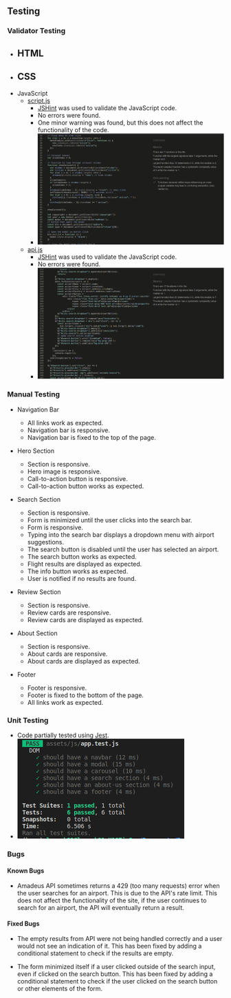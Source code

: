 ## Testing

### Validator Testing

- HTML
	- 
- CSS
	- 
- JavaScript
    - [script.js](assets/js/script.js)
        - [JSHint](https://jshint.com/) was used to validate the JavaScript code.
        - No errors were found.
        - One minor warning was found, but this does not affect the functionality of the code.
        - ![JSHint](documentation/testing/jshint(script).png)
    - [api.js](assets/js/api.js)
        - [JSHint](https://jshint.com/) was used to validate the JavaScript code.
        - No errors were found.
        - ![JSHint](documentation/testing/jshint(api).png)

### Manual Testing

- Navigation Bar
    - All links work as expected.
    - Navigation bar is responsive.
    - Navigation bar is fixed to the top of the page.

- Hero Section
    - Section is responsive.
    - Hero image is responsive.
    - Call-to-action button is responsive.
    - Call-to-action button works as expected.

- Search Section
    - Section is responsive.
    - Form is minimized until the user clicks into the search bar.
    - Form is responsive.
    - Typing into the search bar displays a dropdown menu with airport suggestions.
    - The search button is disabled until the user has selected an airport.
    - The search button works as expected.
    - Flight results are displayed as expected.
    - The info button works as expected.
    - User is notified if no results are found.

- Review Section
    - Section is responsive.
    - Review cards are responsive.
    - Review cards are displayed as expected.

- About Section
    - Section is responsive.
    - About cards are responsive.
    - About cards are displayed as expected.

- Footer
    - Footer is responsive.
    - Footer is fixed to the bottom of the page.
    - All links work as expected.

### Unit Testing
- Code partially tested using [Jest](https://jestjs.io/).
- ![Jest](documentation/testing/jest.png)


### Bugs

#### Known Bugs
- Amadeus API sometimes returns a 429 (too many requests) error when the user searches for an airport. This is due to the API's rate limit. This does not affect the functionality of the site, if the user continues to search for an airport, the API will eventually return a result.

#### Fixed Bugs
- The empty results from API were not being handled correctly and a user would not see an indication of it. This has been fixed by adding a conditional statement to check if the results are empty.

- The form minimized itself if a user clicked outside of the search input, even if clicked on the search button. This has been fixed by adding a conditional statement to check if the user clicked on the search button or other elements of the form.


